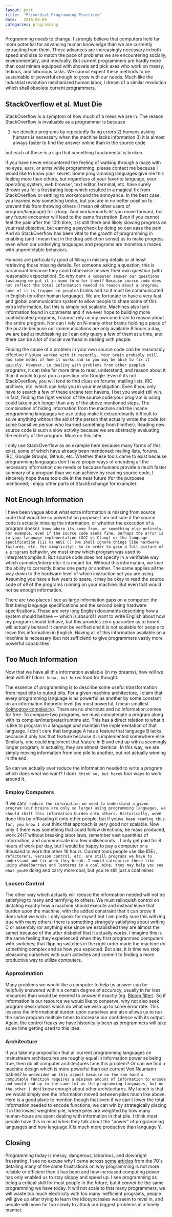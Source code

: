 ```yaml
---
layout: post
title:  "Primordial Programming Practices"
date:   2016-04-09
categories: programming
---
```


Programming *needs* to change. I strongly believe that computers hold far more potential for advancing human knowledge than we are currently extracting from them. These advances are increasingly necessary in both speed and size to match the pace of problems we are encountering socially, environmentally, and medically. But current programmers are hardly more than coal miners equipped with shovels and pick axes who work on messy, tedious, and laborious tasks. We cannot expect these methods to be sustainable or powerful enough to grow with our needs. Much like the industrial revolution mechanized human labor, I dream of a similar revolution which shall obsolete current programmers.

## StackOverflow et al. Must Die

StackOverflow is a symptom of how much of a mess we are in. The reason StackOverflow is invaluable as a programmer is because

  1) we develop programs by repeatedly fixing errors
	2) humans asking humans is necessary when the machine lacks information
	3) it is almost always faster to find the answer online than in the source code

but each of these is a sign that something fundamental is broken.

If you have never encountered the feeling of walking through a maze with no eyes, ears, or arms while programming, please contact me because I would like to know your secret. Some programming languages give me this feeling more than others, but regardless of your favorite language, your operating system, web browser, text editor, terminal, etc. have surely thrown you for a frustrating loop which resulted in a magical fix from StackOverflow or settling to workaround the annoyance. In the best case, you learned *why* something broke, but you are in no better position to prevent this from throwing others (I mean *all* other users of program/language) for a loop. And workarounds let you move forward, but any future encounter will lead to the same frustration. Even if you cannot feel the pain after the 10th time, it is still there and likely slowing progress on your real objective, but earning a paycheck by doing so can ease the pain. And so StackOverflow has been vital to the growth of programming in enabling (and I mean that in the drug addiction sense) us to make progress even when our underlying languages and programs are monstrous mazes with unpredictable behaviors.

Humans are particularly good at filling in missing details or at least retrieving those missing details. For someone asking a question, this is paramount because they could otherwise answer their own question (with reasonable expectation). So why can`t a computer answer our questions (assuming we put it in some form for them)? Because source code does not reflect the total information needed to reason about a program; some of it is trapped in people`s brains and so it must be communicated in English (or other human language). We are fortunate to have a very fast and global communication system to allow people to share some of this extra information, but this is simply not scalable. Machines also lack information found in comments and if we ever hope to building more sophisticated programs, I cannot rely on my own one brain to reason about the entire program. Nor can I rely on N-many other brains holding a piece of the puzzle because our communications are only available 8 hours a day, we are bad at multitasking so I can only query a few of them at a time, and there can be a lot of social overhead in dealing with people.

Finding the cause of a problem in your own source code *can* be reasonably effective if you`ve worked with it recently. Your brain probably still has some model of how it works and so you may be able to fix it quickly. However, in dealing with problems from other people`s programs, it can take far more time to read, understand, and reason about it than it would to just pop a question into Google. Even if its not StackOverflow, you will tend to find clues on forums, mailing lists, IRC archives, etc. which can help you in your investigation. Even if you only have to search a few of these arcane text havens, I bet you would still win. In fact, finding the right version of the source code your program is using could take much longer than any of the above mentioned steps. The combination of hiding information from the machine and the insane programming languages we use today make it extraordinarily difficult to solve anything without the aid of the person that actually wrote the code (or some transitive person who learned something from him/her). Reading new source code is such a slow activity because we are abstractly evaluating the entirety of the program. More on this later.

I only use StackOverflow as an example here because many forms of this exist, some of which have already been mentioned: mailing lists, forums, IRC, Google Groups, Github, etc. Whether these tools came to exist because programming languages don`t have proper ways of encoding all the necessary information one needs or because humans provide a much faster summary of a program than we can achieve by reading source code, I sincerely hope these tools die in the near future (for the purposes mentioned; I enjoy other parts of StackExchange for example).

## Not Enough Information

I have been vague about what extra information is missing from source code that would be so powerful on purpose; I am not sure if the source code is actually missing the information, or whether the execution of a program doesn`t know where its come from, or something else entirely. For example, even if the source code seems fine, perhaps the error is in your language implementation (GCC vs Clang) or the language specification (C11 vs ANSI C) (we shall ignore things like hardware failures, etc. for simplicity). So in order to gain a full picture of a program`s behavior, we must know which program was used to interpret/compile it. But source code does not specify in a verifiable way which compiler/interpreter it is meant for. Without this information, we lose the ability to correctly blame one party or another. The same applies all the way down to the hardware level of which instruction set you are using. Assuming you have a few years to spare, it may be okay to read the source code of *all* of the programs running on your machine. But even that would not be enough information.

There are two places I see as large information gaps on a computer: the first being language specifications and the second being hardware specifications. These are very long English documents describing how a system should behave -- which is absurd! I want to write English about how my program should behave, but this provides zero guarantee as to how it will actually behave! It cannot be verified and it is not scalable for people to leave this information in English. Having all of this information available on a machine is necessary (but not sufficient) to give programmers vastly more powerful capabilities.

## Too Much Information

Now that we have all this information available (in my dreams), how will we deal with it? I don`t know, but here`s food for thought.

The essence of programming is to describe some useful transformation from input bits to output bits. For a given machine architecture, I claim that every programming language is as powerful as another by some constant on an information theoretic level (by most powerful, I mean smallest [Kolmogrov complexity](https://en.wikipedia.org/wiki/Kolmogorov_complexity)). There are no shortcuts and no information comes for free. To compare two programs, we must concatenate a program along with its compiler/interpreter/runtime etc. This has a direct relation to what it is like to program in a language *and* maintain the implementation of that language. I don`t care that language A has a feature that language B lacks, because it only has that feature because it is implemented somewhere else. Similarly, one could implement that feature in B and end up with a seemingly longer program; in actuality, they are almost identical. In this way, we are simply moving information from one pile to another, but not actually winning in the end.

So can we actually ever reduce the information needed to write a program which does what we want? I don`t think so, but here`s four ways to work around it.

### Employ Computers

If we can`t reduce the information we need to understand a given program (our brains are only so large) using programming languages, we should shift this information burden onto others. Historically, we`ve done this by offloading it onto other people, but if you`ve been reading thus far, you know I don`t think that approach is very good nor scalable. Now only if there was something that could follow directions, be mass produced, work 24/7 without breaking labor laws, remember vast quantities of information, and communicate in a few milliseconds... I only get paid for 8 hours of work per day, but I would be happy to pay a computer or a thousand to work the other 16 hours. Current tools people use like IDE`s, refactorers, version control, etc. are still programs we have to understand and fix when they break. I would categorize these like using wheelbarrows and lanterns in a coal mine; they may help you see what you`re doing and carry more coal, but you`re still just a coal miner.

### Loosen Control

The other way which actually will reduce the information needed will not be satisfying to many and terrifying to others. We must relinquish control on dictating exactly how a machine should execute and instead leave that burden upon the machine, with the added constraint that it can prove it does what we wish. I only speak for myself but I am pretty sure this will ring true with many others; there is something strangely satisfying about writing C or assembly (or anything else since we established they are almost the same) because of the utter disbelief that it actually works. I imagine this is the same feeling they experienced when they first programmed computers with switches; that flipping switches in the right order made the machine do something complex and as how you expected. But alas, it is time we stop pleasuring ourselves with such activities and commit to finding a more productive way to utilize computers.

### Approximation

Many problems we would like a computer to help us answer can be helpfully answered within a certain degree of accuracy, usually in far less resources than would be needed to answer it exactly (eg. [Bloom filter](https://en.wikipedia.org/wiki/Bloom_filter)). So if information is our resource we would like to conserve, why not also seek program descriptions which do what we wish up to some error rate. This lessens the informational burden upon ourselves and also allows us to run the same program multiple times to increase our confidence with its output. Again, the control freaks we have historically been as programmers will take some time getting used to this idea.

### Architecture

If you take my proposition that all current programming languages on mainstream architectures are roughly equal in information power as being true, then do all computer architectures face this problem? Or can we find a machine design which is more powerful than our current Von Neumann babies? I`m undecided on this aspect because on the one hand a computable function requires a minimum amount of information to encode and would end up in the same lot as the programming languages, but on the other I don`t know enough about other architectures. My hunch is that we would simply see the information moved between piles much like above. Here is a good place to mention though that even if we can`t lower the total information needed to encode functions, we can win by strategically placing it in the lowest weighted pile, where piles are weighted by how many human-hours are spent dealing with information in that pile. I think most people have this in mind when they talk about the "power" of programming languages and how language X is much more productive than language Y.

## Closing

Programming today is messy, dangerous, laborious, and downright frustrating. I see no excuse why I came across [some](https://www.cs.utexas.edu/users/EWD/ewd00xx/EWD32.PDF) [articles](http://worrydream.com/refs/Backus-CanProgrammingBeLiberated.pdf) from the 70`s detailing many of the same frustrations on why programming is not more reliable or efficient than it has been and how increased computing power has only enabled us to stay sloppy and speed up. I see programming as being a critical skill for most people in the future, but it *cannot* be the same programming we have today. It will not scale to that many programmers, we will waste too much electricity with too many inefficient programs, people will give up after trying to learn the idiosyncrasies we seem to revel in, and people will move far too slowly to attack our biggest problems in a timely manner.
